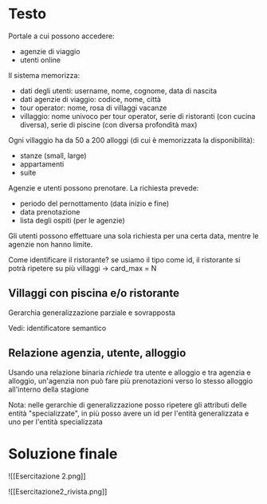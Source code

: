 # Testo
Portale a cui possono accedere:
- agenzie di viaggio
- utenti online

Il sistema memorizza:
- dati degli utenti: username, nome, cognome, data di nascita
- dati agenzie di viaggio: codice, nome, città
- tour operator: nome, rosa di villaggi vacanze
- villaggio: nome univoco per tour operator, serie di ristoranti (con cucina diversa), serie di piscine (con diversa profondità max)

Ogni villaggio ha da 50 a 200 alloggi (di cui è memorizzata la disponibilità):
- stanze (small, large)
- appartamenti
- suite

Agenzie e utenti possono prenotare. La richiesta prevede:
- periodo del pernottamento (data inizio e fine)
- data prenotazione
- lista degli ospiti (per le agenzie)

Gli utenti possono effettuare una sola richiesta per una certa data, mentre le agenzie non hanno limite.

Come identificare il ristorante? se usiamo il tipo come id, il ristorante si potrà ripetere su più villaggi -> card_max = N

## Villaggi con piscina e/o ristorante
Gerarchia generalizzazione parziale e sovrapposta

Vedi: identificatore semantico

## Relazione agenzia, utente, alloggio
Usando una relazione binaria _richiede_ tra utente e alloggio e tra agenzia e alloggio, un'agenzia non può fare più prenotazioni verso lo stesso alloggio all'interno della stagione

Nota: nelle gerarchie di generalizzazione posso ripetere gli attributi delle entità "specializzate", in più posso avere un id per l'entità generalizzata e uno per l'entità specializzata

# Soluzione finale

![[Esercitazione 2.png]]

![[Esercitazione2_rivista.png]]